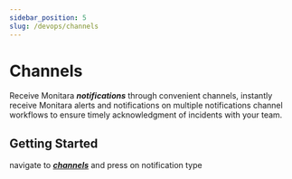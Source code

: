 ```yaml
---
sidebar_position: 5
slug: /devops/channels
---
```


# Channels

Receive Monitara ***notifications*** through convenient channels, instantly receive Monitara alerts and notifications on multiple notifications channel workflows to ensure timely acknowledgment of incidents with your team.

## Getting Started

navigate to **_[channels](https://www.monitara.com/TenantManagement/NotificationChannels/Search)_** and press on notification type